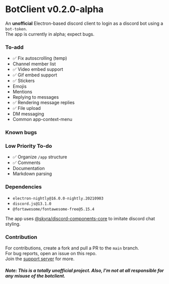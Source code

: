 # BotClient v0.2.0-alpha
An **unofficial** Electron-based discord client to login as a discord bot using a `bot-token`. <br>
The app is currently in alpha; expect bugs.

### To-add
* ✅ Fix autoscrolling (temp)
* Channel member list
* ✅ Video embed support
* ✅ Gif embed support
* ✅ Stickers
* Emojis
* Mentions
* Replying to messages
* ✅ Rendering message replies
* ✅ File upload
* DM messaging
* Common app-context-menu

### Known bugs

### Low Priority To-do
* ✅ Organize `/app` structure
* ✅ Comments
* Documentation
* Markdown parsing

### Dependencies
* `electron-nightly@16.0.0-nightly.20210903`
* `discord.js@13.1.0`
* `@fortawesome/fontawesome-free@5.15.4`

The app uses [@skyra/discord-components-core](https://github.com/skyra-project/discord-components/) to imitate discord chat styling.

### Contribution
For contributions, create a fork and pull a PR to the `main` branch. <br>
For bug reports, open an issue on this repo. <br>
Join the [support server](https://discord.gg/rJ9v3P6tXW) for more.

##### Note: This is a totally unofficial project. Also, I'm not at all responsible for any misuse of the botclient.